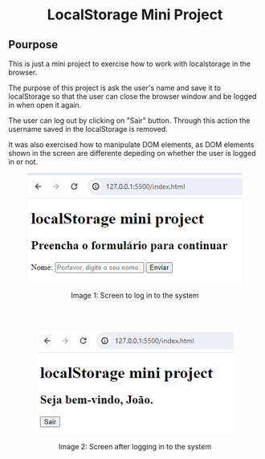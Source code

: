 # <p align="center">  LocalStorage Mini Project </p>

## Pourpose

This is just a mini project to exercise how to work with localstorage in the browser. 

The purpose of this project is ask the user's name and save it to localStorage so that the user can close the browser window and be logged in when open it again. 

The user can log out by clicking on "Sair" button. Through this action the username saved in the localStorage is removed. 

It was also exercised how to manipulate DOM elements, as DOM elements shown in the screen are differente depeding on whether the user is logged in or not. 

<p align="center" >
    <img src="./images/screenToLogin.png">
    <p align="center">Image 1: Screen to log in to the system</p>
</p>
<br>
<br>
<p align="center">
    <img src="./images/loggedIn.png">
 <p align="center">Image 2: Screen after logging in to the system</p>
</p>
